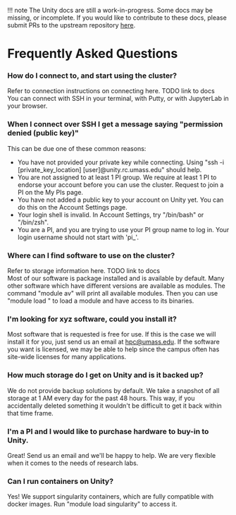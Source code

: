 !!! note
    The Unity docs are still a work-in-progress. Some docs may be missing, or incomplete. If you would like to contribute to these docs, please submit PRs to the upstream repository [here](https://github.com/UMass-RC/unity-docs).

# Frequently Asked Questions #

### How do I connect to, and start using the cluster? ###
Refer to connection instructions on connecting here. TODO link to docs\
You can connect with SSH in your terminal, with Putty, or with JupyterLab in your browser.

### When I connect over SSH I get a message saying "permission denied (public key)" ### 
This can be due one of these common reasons:
* You have not provided your private key while connecting. Using "ssh -i [private_key_location] [user]@unity.rc.umass.edu" should help.
* You are not assigned to at least 1 PI group. We require at least 1 PI to endorse your account before you can use the cluster. Request to join a PI on the My PIs page.
* You have not added a public key to your account on Unity yet. You can do this on the Account Settings page.
* Your login shell is invalid. In Account Settings, try "/bin/bash" or "/bin/zsh".
* You are a PI, and you are trying to use your PI group name to log in. Your login username should not start with 'pi_'.

### Where can I find software to use on the cluster? ###
Refer to storage information here. TODO link to docs\
Most of our software is package installed and is available by default. Many other software which have different versions are available as modules. The command "module av" will print all available modules. Then you can use "module load <name>" to load a module and have access to its binaries.

### I'm looking for xyz software, could you install it? ###
Most software that is requested is free for use. If this is the case we will install it for you, just send us an email at hpc@umass.edu. If the software you want is licensed, we may be able to help since the campus often has site-wide licenses for many applications.

### How much storage do I get on Unity and is it backed up? ###
We do not provide backup solutions by default. We take a snapshot of all storage at 1 AM every day for the past 48 hours. This way, if you accidentally deleted something it wouldn't be difficult to get it back within that time frame.

### I'm a PI and I would like to purchase hardware to buy-in to Unity. ###
Great! Send us an email and we'll be happy to help. We are very flexible when it comes to the needs of research labs.

### Can I run containers on Unity? ###
Yes! We support singularity containers, which are fully compatible with docker images. Run "module load singularity" to access it.
